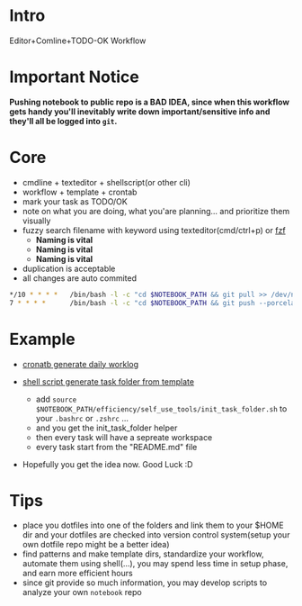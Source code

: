 # Intro

Editor+Comline+TODO-OK Workflow

# Important Notice

**Pushing notebook to public repo is a BAD IDEA, since when this workflow gets handy you'll inevitably write down important/sensitive info and they'll all be logged into `git`.**

# Core

+ cmdline + texteditor + shellscript(or other cli)
+ workflow + template + crontab
+ mark your task as TODO/OK
+ note on what you are doing, what you'are planning... and prioritize them visually
+ fuzzy search filename with keyword using texteditor(cmd/ctrl+p) or [fzf](https://github.com/junegunn/fzf)
    + **Naming is vital**
    + **Naming is vital**
    + **Naming is vital**
+ duplication is acceptable
+ all changes are auto commited
```sh
*/10 * * * *   /bin/bash -l -c "cd $NOTEBOOK_PATH && git pull >> /dev/null && git add . && git commit -m 'AUTO COMMIT.' >> /dev/null 2>> log/cron_commit.log"
7 * * * *      /bin/bash -l -c "cd $NOTEBOOK_PATH && git push --porcelain >> log/cron_push.log 2>&1"
```

# Example

+ [cronatb generate daily worklog](efficiency/self_use_tools/create_worklog.daily.sh)
+ [shell script generate task folder from template](efficiency/self_use_tools/init_task_folder.sh)
    + add `source $NOTEBOOK_PATH/efficiency/self_use_tools/init_task_folder.sh` to your `.bashrc` or `.zshrc` ...
    + and you get the init_task_folder helper
    + then every task will have a sepreate workspace
    + every task start from the "README.md" file

+ Hopefully you get the idea now. Good Luck :D

# Tips

+ place you dotfiles into one of the folders and link them to your $HOME dir and your dotfiles are checked into version control system(setup your own dotfile repo might be a better idea)
+ find patterns and make template dirs, standardize your workflow, automate them using shell(...), you may spend less time in setup phase, and earn more efficient hours
+ since git provide so much information, you may develop scripts to analyze your own `notebook` repo

